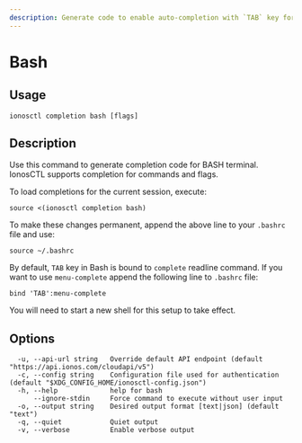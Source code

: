 ```yaml
---
description: Generate code to enable auto-completion with `TAB` key for BASH terminal
---
```


# Bash

## Usage

```text
ionosctl completion bash [flags]
```

## Description

Use this command to generate completion code for BASH terminal. IonosCTL supports completion for commands and flags.

To load completions for the current session, execute: 

    source <(ionosctl completion bash)

To make these changes permanent, append the above line to your `.bashrc` file and use:

    source ~/.bashrc

By default, `TAB` key in Bash is bound to `complete` readline command. 
If you want to use `menu-complete` append the following line to `.bashrc` file:

	bind 'TAB':menu-complete

You will need to start a new shell for this setup to take effect.

## Options

```text
  -u, --api-url string   Override default API endpoint (default "https://api.ionos.com/cloudapi/v5")
  -c, --config string    Configuration file used for authentication (default "$XDG_CONFIG_HOME/ionosctl-config.json")
  -h, --help             help for bash
      --ignore-stdin     Force command to execute without user input
  -o, --output string    Desired output format [text|json] (default "text")
  -q, --quiet            Quiet output
  -v, --verbose          Enable verbose output
```

